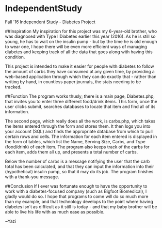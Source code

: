 # IndependentStudy
Fall '16 Independent Study - Diabetes Project

##Inspiration
My inspiration for this project was my 6-year-old brother, who was diagnosed with Type I Diabetes earlier this year (2016). As he is still so young, he has to wait on the insulin pump - but by the time he is old enough to wear one, I hope there will be even more efficient ways of managing diabetes and keeping track of all the data that goes along with having this condition.

This project is intended to make it easier for people with diabetes to follow the amount of carbs they have consumed at any given time, by providing a web-based application through which they can do exactly that - rather than writing by hand, in countless paper journals, the stats needing to be tracked.

##Function
The program works thusly; there is a main page, Diabetes.php, that invites you to enter three different food/drink items. This form, once the user clicks submit, searches databases to locate that item and find all of its information.

The second page, which really does all the work, is carbs.php, which takes the items entered through the form and stores them. It then logs you into your account (SQL) and finds the appropriate database from which to pull certain rows and cells. The information for each item entered is displayed in the form of tables, which list the Name, Serving Size, Carbs, and Type (food/drink) of each item. The program also keeps track of the carbs for each item, adds them all up, and presents a total number of carbs.

Below the number of carbs is a message notifying the user that the carb total has been calculated, and that they can input the information into their (hypothetical) insulin pump, so that it may do its job. The program finishes with a thank-you message.

##Conclusion
If I ever was fortunate enough to have the opportunity to work with a diabetes-focused company (such as Bigfoot Biomedical), I gladly would do so. I hope that programs to come will do so much more than my example, and that technology develops to the point where having diabetes isn't as difficult as it still is today - and that my baby brother will be able to live his life with as much ease as possible.

~Yazi
